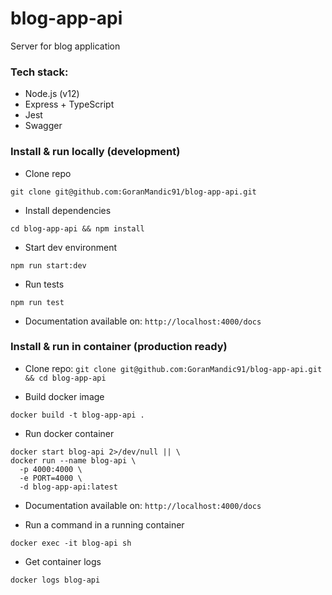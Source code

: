 # blog-app-api

Server for blog application
### Tech stack:
- Node.js (v12)
- Express + TypeScript 
- Jest
- Swagger

### Install & run locally (development)
- Clone repo
```console
git clone git@github.com:GoranMandic91/blog-app-api.git
```

- Install dependencies
```console
cd blog-app-api && npm install
```

- Start dev environment 
```console
npm run start:dev
```

-   Run tests
```console
npm run test
```

- Documentation available on: `http://localhost:4000/docs`
  
### Install & run in container (production ready)
- Clone repo: `git clone git@github.com:GoranMandic91/blog-app-api.git && cd blog-app-api`

- Build docker image
```console
docker build -t blog-app-api .
```


- Run docker container
```console
docker start blog-api 2>/dev/null || \
docker run --name blog-api \
  -p 4000:4000 \
  -e PORT=4000 \
  -d blog-app-api:latest
```



- Documentation available on: `http://localhost:4000/docs`

- Run a command in a running container
```console
docker exec -it blog-api sh
```

- Get container logs
```console
docker logs blog-api
```
